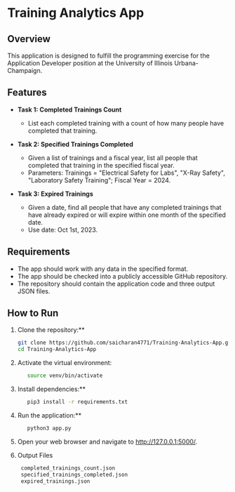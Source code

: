 # Training Analytics App

## Overview

This application is designed to fulfill the programming exercise for the Application Developer position at the University of Illinois Urbana-Champaign.

## Features

- **Task 1: Completed Trainings Count**
  - List each completed training with a count of how many people have completed that training.

- **Task 2: Specified Trainings Completed**
  - Given a list of trainings and a fiscal year, list all people that completed that training in the specified fiscal year.
  - Parameters: Trainings = "Electrical Safety for Labs", "X-Ray Safety", "Laboratory Safety Training"; Fiscal Year = 2024.

- **Task 3: Expired Trainings**
  - Given a date, find all people that have any completed trainings that have already expired or will expire within one month of the specified date.
  - Use date: Oct 1st, 2023.

## Requirements

- The app should work with any data in the specified format.
- The app should be checked into a publicly accessible GitHub repository.
- The repository should contain the application code and three output JSON files.

## How to Run

1. Clone the repository:**

   ```bash
   git clone https://github.com/saicharan4771/Training-Analytics-App.git
   cd Training-Analytics-App

2. Activate the virtual environment:
   ```bash
      source venv/bin/activate
3. Install dependencies:**
   
   ```bash
      pip3 install -r requirements.txt

4. Run the application:**
   ```bash
      python3 app.py
5. Open your web browser and navigate to http://127.0.0.1:5000/.




6. Output Files
   ```bash
    completed_trainings_count.json
    specified_trainings_completed.json
    expired_trainings.json
